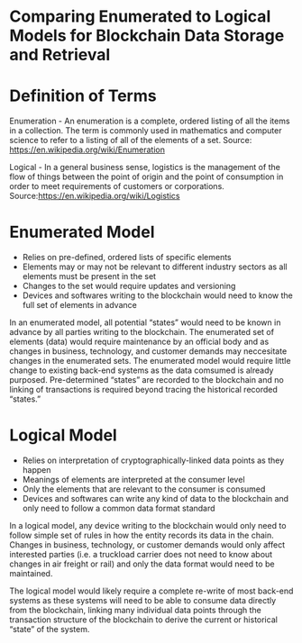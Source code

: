 # Comparing Enumerated to Logical Models for Blockchain Data Storage and Retrieval


# Definition of Terms

Enumeration - An enumeration is a complete, ordered listing of all the items in a collection. The term is commonly used in mathematics and computer science to refer to a listing of all of the elements of a set. Source: https://en.wikipedia.org/wiki/Enumeration

Logical - In a general business sense, logistics is the management of the flow of things between the point of origin and the point of consumption in order to meet requirements of customers or corporations. Source:https://en.wikipedia.org/wiki/Logistics

# Enumerated Model

- Relies on pre-defined, ordered lists of specific elements
- Elements may or may not be relevant to different industry sectors as all elements must be present in the set
- Changes to the set would require updates and versioning
- Devices and softwares writing to the blockchain would need to know the full set of elements in advance

In an enumerated model, all potential “states” would need to be known in advance by all parties writing to the blockchain. The enumerated set of elements (data) would require maintenance by an official body and as changes in business, technology, and customer demands may neccesitate changes in the enumerated sets. The enumerated model would require little change to existing back-end systems as the data comsumed is already purposed. Pre-determined “states” are recorded to the blockchain and no linking of transactions is required beyond tracing the historical recorded “states.”

# Logical Model

- Relies on interpretation of cryptographically-linked data points as they happen
- Meanings of elements are interpreted at the consumer level
- Only the elements that are relevant to the consumer is consumed
- Devices and softwares can write any kind of data to the blockchain and only need to follow a common data format standard

In a logical model, any device writing to the blockchain would only need to follow simple set of rules in how the entity records its data in the chain. Changes in business, technology, or customer demands would only affect interested parties (i.e. a truckload carrier does not need to know about changes in air freight or rail) and only the data format would need to be maintained. 

The logical model would likely require a complete re-write of most back-end systems as these systems will need to be able to consume data directly from the blockchain, linking many individual data points through the transaction structure of the blockchain to derive the current or historical “state” of the system.

